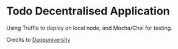 # Todo Decentralised Application

Using Truffle to deploy on local node, and Mocha/Chai for testing.

Credits to [Dappuniversity](https://github.com/dappuniversity/eth-todo-list)
